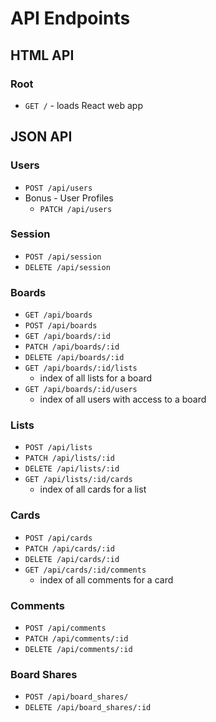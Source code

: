 # API Endpoints

## HTML API

### Root

- `GET /` - loads React web app

## JSON API

### Users

- `POST /api/users`
- Bonus - User Profiles
  - `PATCH /api/users`

### Session

- `POST /api/session`
- `DELETE /api/session`

### Boards

- `GET /api/boards`
- `POST /api/boards`
- `GET /api/boards/:id`
- `PATCH /api/boards/:id`
- `DELETE /api/boards/:id`
- `GET /api/boards/:id/lists`
  - index of all lists for a board
- `GET /api/boards/:id/users`
  - index of all users with access to a board

### Lists

- `POST /api/lists`
- `PATCH /api/lists/:id`
- `DELETE /api/lists/:id`
- `GET /api/lists/:id/cards`
  - index of all cards for a list

### Cards

- `POST /api/cards`
- `PATCH /api/cards/:id`
- `DELETE /api/cards/:id`
- `GET /api/cards/:id/comments`
  - index of all comments for a card

### Comments

- `POST /api/comments`
- `PATCH /api/comments/:id`
- `DELETE /api/comments/:id`

### Board Shares

- `POST /api/board_shares/`
- `DELETE /api/board_shares/:id`
